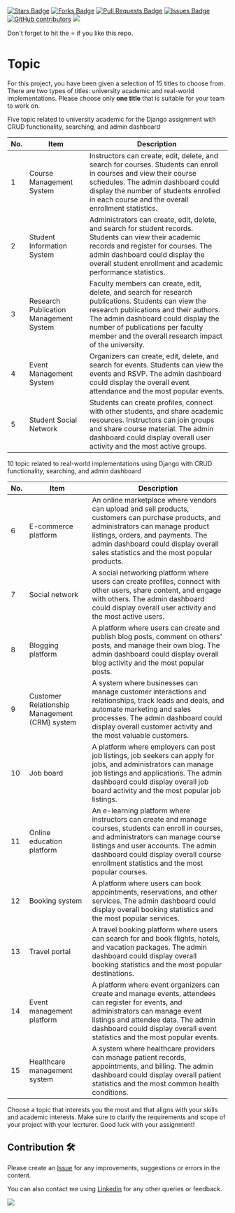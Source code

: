 <a href="https://github.com/drshahizan/learn-django/stargazers"><img src="https://img.shields.io/github/stars/drshahizan/learn-django" alt="Stars Badge"/></a>
<a href="https://github.com/drshahizan/learn-django/network/members"><img src="https://img.shields.io/github/forks/drshahizan/learn-django" alt="Forks Badge"/></a>
<a href="https://github.com/drshahizan/learn-django/pulls"><img src="https://img.shields.io/github/issues-pr/drshahizan/learn-django" alt="Pull Requests Badge"/></a>
<a href="https://github.com/drshahizan/learn-django/issues"><img src="https://img.shields.io/github/issues/drshahizan/learn-django" alt="Issues Badge"/></a>
<a href="https://github.com/drshahizan/learn-django/graphs/contributors"><img alt="GitHub contributors" src="https://img.shields.io/github/contributors/drshahizan/learn-django?color=2b9348"></a>
![](https://visitor-badge.glitch.me/badge?page_id=drshahizan/learn-django)

Don't forget to hit the :star: if you like this repo.

# Topic
For this project, you have been given a selection of 15 titles to choose from. There are two types of titles: university academic and real-world implementations. Please choose only **one title** that is suitable for your team to work on.

Five topic related to university academic for the Django assignment with CRUD functionality, searching, and admin dashboard

| No. | Item | Description |
| --- | --- | --- |
| 1 | Course Management System | Instructors can create, edit, delete, and search for courses. Students can enroll in courses and view their course schedules. The admin dashboard could display the number of students enrolled in each course and the overall enrollment statistics. |
| 2 | Student Information System | Administrators can create, edit, delete, and search for student records. Students can view their academic records and register for courses. The admin dashboard could display the overall student enrollment and academic performance statistics. |
| 3 | Research Publication Management System | Faculty members can create, edit, delete, and search for research publications. Students can view the research publications and their authors. The admin dashboard could display the number of publications per faculty member and the overall research impact of the university. |
| 4 | Event Management System | Organizers can create, edit, delete, and search for events. Students can view the events and RSVP. The admin dashboard could display the overall event attendance and the most popular events. |
| 5 | Student Social Network | Students can create profiles, connect with other students, and share academic resources. Instructors can join groups and share course material. The admin dashboard could display overall user activity and the most active groups. |

10 topic related to real-world implementations using Django with CRUD functionality, searching, and admin dashboard

| No. | Item | Description |
| --- | --- | --- |
| 6 | E-commerce platform | An online marketplace where vendors can upload and sell products, customers can purchase products, and administrators can manage product listings, orders, and payments. The admin dashboard could display overall sales statistics and the most popular products. |
| 7 | Social network | A social networking platform where users can create profiles, connect with other users, share content, and engage with others. The admin dashboard could display overall user activity and the most active users. |
| 8 | Blogging platform | A platform where users can create and publish blog posts, comment on others' posts, and manage their own blog. The admin dashboard could display overall blog activity and the most popular posts. |
| 9 | Customer Relationship Management (CRM) system | A system where businesses can manage customer interactions and relationships, track leads and deals, and automate marketing and sales processes. The admin dashboard could display overall customer activity and the most valuable customers. |
| 10 | Job board | A platform where employers can post job listings, job seekers can apply for jobs, and administrators can manage job listings and applications. The admin dashboard could display overall job board activity and the most popular job listings. |
| 11 | Online education platform | An e-learning platform where instructors can create and manage courses, students can enroll in courses, and administrators can manage course listings and user accounts. The admin dashboard could display overall course enrollment statistics and the most popular courses. |
| 12 | Booking system | A platform where users can book appointments, reservations, and other services. The admin dashboard could display overall booking statistics and the most popular services. |
| 13 | Travel portal | A travel booking platform where users can search for and book flights, hotels, and vacation packages. The admin dashboard could display overall booking statistics and the most popular destinations. |
| 14 | Event management platform | A platform where event organizers can create and manage events, attendees can register for events, and administrators can manage event listings and attendee data. The admin dashboard could display overall event statistics and the most popular events. |
| 15 | Healthcare management system | A system where healthcare providers can manage patient records, appointments, and billing. The admin dashboard could display overall patient statistics and the most common health conditions. |

Choose a topic that interests you the most and that aligns with your skills and academic interests. Make sure to clarify the requirements and scope of your project with your lecrturer. Good luck with your assignment!

## Contribution 🛠️
Please create an [Issue](https://github.com/drshahizan/learn-django/issues) for any improvements, suggestions or errors in the content.

You can also contact me using [Linkedin](https://www.linkedin.com/in/drshahizan/) for any other queries or feedback.

![](https://visitor-badge.glitch.me/badge?page_id=drshahizan)
